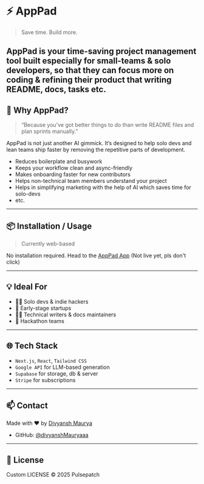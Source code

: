 # ⚡ AppPad

> Save time. Build more.

AppPad is your time-saving project management tool built especially for small-teams & solo developers, so that they can focus more on coding & refining their product that writing README, docs, tasks etc.
---

## 🧠 Why AppPad?

> “Because you've got better things to do than write README files and plan sprints manually.”

AppPad is not just another AI gimmick. It’s designed to help solo devs and lean teams ship faster by removing the repetitive parts of development.

- Reduces boilerplate and busywork  
- Keeps your workflow clean and async-friendly  
- Makes onboarding faster for new contributors  
- Helps non-technical team members understand your project
- Helps in simplifying marketing with the help of AI which saves time for solo-devs
- etc.

---

## 📦 Installation / Usage

> Currently web-based

No installation required.
Head to the [AppPad App](https://pulsepatch.dev) (Not live yet, pls don't click)


---

## 💡 Ideal For

- 🧑‍💻 Solo devs & indie hackers  
- 🏢 Early-stage startups  
- 👩‍🏫 Technical writers & docs maintainers  
- 🧪 Hackathon teams  

---

## 🌐 Tech Stack

- `Next.js`, `React`, `Tailwind CSS`  
- `Google API` for LLM-based generation  
- `Supabase` for storage, db & server  
- `Stripe` for subscriptions


---

## 📫 Contact

Made with ❤️ by [Divyansh Maurya](mailto:divyanshm510@gmail.com)

- GitHub: [@divyanshMauryaaa](https://github.com/divyanshMauryaaa)

---

## 📜 License

Custom LICENSE © 2025 Pulsepatch
